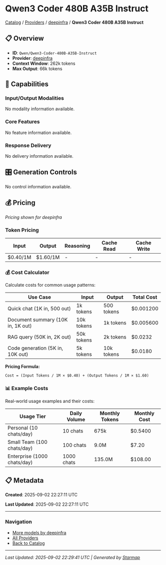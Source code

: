 # Qwen3 Coder 480B A35B Instruct
  
[Catalog](../../../../..) / [Providers](../../../..) / [deepinfra](../../..) / **Qwen3 Coder 480B A35B Instruct**


## 📋 Overview
  
- **ID**: `Qwen/Qwen3-Coder-480B-A35B-Instruct`
- **Provider**: [deepinfra](../)
- **Context Window**: 262k tokens
- **Max Output**: 66k tokens
  
## 🎯 Capabilities
  
### Input/Output Modalities
  
No modality information available.
  
### Core Features
  
No feature information available.
  
### Response Delivery
  
No delivery information available.
  
## 🎛️ Generation Controls
  
No control information available.
  
## 💰 Pricing
  
*Pricing shown for deepinfra*
  
  
### Token Pricing
  
| Input | Output | Reasoning | Cache Read | Cache Write |
|---------|---------|---------|---------|---------|
| $0.40/1M | $1.60/1M | - | - | - |

  
### 💰 Cost Calculator
  
Calculate costs for common usage patterns:
  
  
| Use Case | Input | Output | Total Cost |
|---------|---------|---------|---------|
| Quick chat (1K in, 500 out) | 1k tokens | 500 tokens | $0.001200 |
| Document summary (10K in, 1K out) | 10k tokens | 1k tokens | $0.005600 |
| RAG query (50K in, 2K out) | 50k tokens | 2k tokens | $0.0232 |
| Code generation (5K in, 10K out) | 5k tokens | 10k tokens | $0.0180 |

  
**Pricing Formula:**
  
```
Cost = (Input Tokens / 1M × $0.40) + (Output Tokens / 1M × $1.60)
```
  
### 📊 Example Costs
  
Real-world usage examples and their costs:
  
  
| Usage Tier | Daily Volume | Monthly Tokens | Monthly Cost |
|---------|---------|---------|---------|
| Personal (10 chats/day) | 10 chats | 675k | $0.5400 |
| Small Team (100 chats/day) | 100 chats | 9.0M | $7.20 |
| Enterprise (1000 chats/day) | 1000 chats | 135.0M | $108.00 |

  
## 📋 Metadata
  
**Created**: 2025-09-02 22:27:11 UTC
  
**Last Updated**: 2025-09-02 22:27:11 UTC
  
  
---
  
  
### Navigation

- [More models by deepinfra](../)
- [All Providers](../../../../../providers)
- [Back to Catalog](../../../../..)


---
_Last Updated: 2025-09-02 22:29:41 UTC | Generated by [Starmap](https://github.com/agentstation/starmap)_

